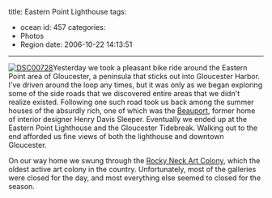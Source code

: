 title: Eastern Point Lighthouse
tags:
  - ocean
id: 457
categories:
  - Photos
  - Region
date: 2006-10-22 14:13:51
---

[![](http://www.whereproject.org/wp-content/uploads/DSC00728-300x225.jpg "DSC00728")](http://whereproject.files.wordpress.com/2010/01/dsc00728.jpg)Yesterday we took a pleasant bike ride around the Eastern Point area of Gloucester, a peninsula that sticks out into Gloucester Harbor. I've driven around the loop any times, but it was only as we began exploring some of the side roads that we discovered entire areas that we didn't realize existed. Following one such road took us back among the summer houses of the absurdly rich, one of which was the [Beauport](http://www.historicnewengland.org/visit/homes/beauport.htm), former home of <span class="plain">interior designer Henry Davis Sleeper. Eventually we ended up at the Eastern Point Lighthouse and the Gloucester Tidebreak</span>. Walking out to the end afforded us fine views of both the lighthouse and downtown Gloucester.

On our way home we swung through the [Rocky Neck Art Colony](http://www.rockyneckartcolony.org/), which the oldest active art colony in the country. Unfortunately, most of the galleries were closed for the day, and most everything else seemed to closed for the season.